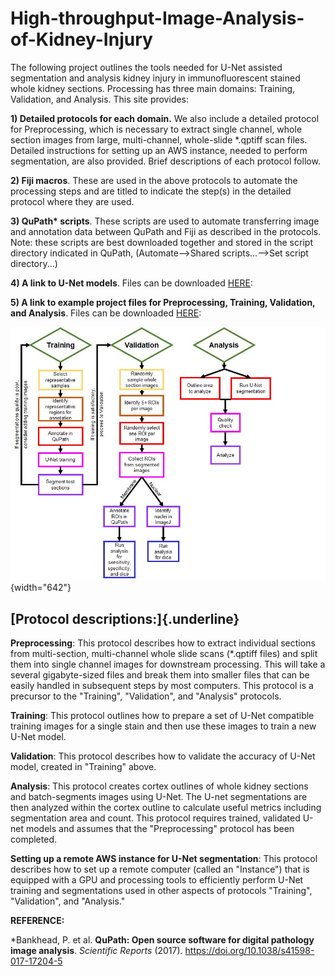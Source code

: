 # High-throughput-Image-Analysis-of-Kidney-Injury

The following project outlines the tools needed for U-Net assisted segmentation and analysis kidney injury in immunofluorescent stained whole kidney sections. Processing has three main domains: Training, Validation, and Analysis. This site provides:

**1) Detailed protocols for each domain.** We also include a detailed protocol for Preprocessing, which is necessary to extract single channel, whole section images from large, multi-channel, whole-slide \*.qptiff scan files. Detailed instructions for setting up an AWS instance, needed to perform segmentation, are also provided. Brief descriptions of each protocol follow.

**2) Fiji macros**. These are used in the above protocols to automate the processing steps and are titled to indicate the step(s) in the detailed protocol where they are used.

**3) QuPath\* scripts**. These scripts are used to automate transferring image and annotation data between QuPath and Fiji as described in the protocols. Note: these scripts are best downloaded together and stored in the script directory indicated in QuPath, (Automate--\>Shared scripts...--\>Set script directory...)

**4) A link to U-Net models**. Files can be downloaded [HERE](https://www.dropbox.com/sh/5exs7womm3l0466/AACiRo31HIvzROJ9TIdIG4naa?dl=0):

**5) A link to example project files for Preprocessing, Training, Validation, and Analysis**. Files can be downloaded [HERE](https://www.dropbox.com/sh/5exs7womm3l0466/AACiRo31HIvzROJ9TIdIG4naa?dl=0):

![](images/Overview%20Map.jpg){width="642"}

## [**Protocol descriptions:**]{.underline}

**Preprocessing**: This protocol describes how to extract individual sections from multi-section, multi-channel whole slide scans (\*.qptiff files) and split them into single channel images for downstream processing. This will take a several gigabyte-sized files and break them into smaller files that can be easily handled in subsequent steps by most computers. This protocol is a precursor to the "Training", "Validation", and "Analysis" protocols.

**Training**: This protocol outlines how to prepare a set of U-Net compatible training images for a single stain and then use these images to train a new U-Net model.

**Validation**: This protocol describes how to validate the accuracy of U-Net model, created in "Training" above.

**Analysis**: This protocol creates cortex outlines of whole kidney sections and batch-segments images using U-Net. The U-net segmentations are then analyzed within the cortex outline to calculate useful metrics including segmentation area and count. This protocol requires trained, validated U-net models and assumes that the "Preprocessing" protocol has been completed.

**Setting up a remote AWS instance for U-Net segmentation**: This protocol describes how to set up a remote computer (called an "Instance") that is equipped with a GPU and processing tools to efficiently perform U-Net training and segmentations used in other aspects of protocols "Training", "Validation", and "Analysis."

**REFERENCE:**

\*Bankhead, P. et al. **QuPath: Open source software for digital pathology image analysis**. *Scientific Reports* (2017). <https://doi.org/10.1038/s41598-017-17204-5>
